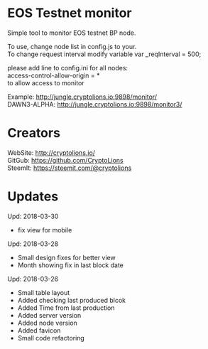 # EOS Testnet monitor
Simple tool to monitor EOS testnet BP node.

To use, change node list in config.js to your.  
To change request interval modify variable var _reqInterval = 500; 


please add line to config.ini for all nodes:  
access-control-allow-origin = *   
to allow access to monitor  
  
Example: http://jungle.cryptolions.io:9898/monitor/  
DAWN3-ALPHA: http://jungle.cryptolions.io:9898/monitor3/

# Creators
WebSite: http://cryptolions.io/  
GitGub: https://github.com/CryptoLions  
SteemIt: https://steemit.com/@cryptolions 

# Updates
Upd: 2018-03-30
- fix view for mobile

Upd: 2018-03-28
- Small design fixes for better view
- Month showing fix in last block date

Upd: 2018-03-26
- Small table layout
- Added checking last produced blcok
- Added Time from last production
- Added server version
- Added node version
- Added favicon
- Small code refactoring
